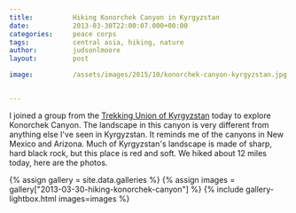 ```yaml
---
title:			Hiking Konorchek Canyon in Kyrgyzstan
date:			2013-03-30T22:00:07.000+00:00
categories:		peace corps
tags:			central asia, hiking, nature
author:			judsonlmoore
layout:			post

image:			/assets/images/2015/10/konorchek-canyon-kyrgyzstan.jpg


---
```

I joined a group from the [Trekking Union of Kyrgyzstan](https://www.facebook.com/TUKKyrgyzstan/) today to explore Konorchek Canyon. The landscape in this canyon is very different from anything else I've seen in Kyrgyzstan. It reminds me of the canyons in New Mexico and Arizona. Much of Kyrgyzstan's landscape is made of sharp, hard black rock, but this place is red and soft. We hiked about 12 miles today, here are the photos.

{% assign gallery = site.data.galleries %}
{% assign images = gallery["2013-03-30-hiking-konorchek-canyon"] %}
{% include gallery-lightbox.html images=images %}